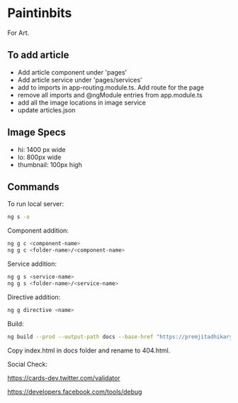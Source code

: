 # Paintinbits

For Art.

## To add article

  - Add article component under 'pages'
  - Add article service under 'pages/services'
  - add to imports in app-routing.module.ts. Add route for the page
  - remove all imports and @ngModule entries from app.module.ts
  - add all the image locations in image service
  - update articles.json

## Image Specs

  - hi: 1400 px wide
  - lo: 800px wide
  - thumbnail: 100px high

## Commands

To run local server:
```sh
ng s -o
```

Component addition:
```sh
ng g c <component-name>
ng g c <folder-name>/<component-name>
```

Service addition:
```sh
ng g s <service-name>
ng g s <folder-name>/<service-name>
```

Directive addition:
```sh
ng g directive <name>
```

Build:
```sh
ng build --prod --output-path docs --base-href "https://premjitadhikary.github.io/paintinbits/"
```
Copy index.html in docs folder and rename to 404.html.

Social Check:

https://cards-dev.twitter.com/validator

https://developers.facebook.com/tools/debug
